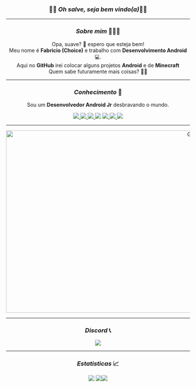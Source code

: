 


<h3 align="center">🏴‍☠️<i> Oh salve, seja bem vindo(a)</i>🏴‍☠️</h3>
<hr/>
<div align="center">

<h3 align="center"><i> Sobre mim </i>🧑🏽‍💻</h3>

<div align="left">

 <p align="center">  Opa, suave? 🤙 espero que esteja bem! <br>
 Meu nome é <b>Fabricio (Choice)</b> e trabalho com <b>Desenvolvimento Android</b> 💻.<br>
 Aqui no <b>GitHub</b> irei colocar alguns projetos <b>Android</b> e de <b>Minecraft</b><br>
 Quem sabe futuramente mais coisas? 🤔💡
 </p>

</div>


<hr/>
<div align="center">
<h3 align="center"><i>Conhecimento </i>🧠</h3>
 <p align="center">Sou um <b>Desenvolvedor Android Jr</b> desbravando o mundo.</p>

  <p align="center">
   <a href="https://www.java.com/">
   <img src="https://img.shields.io/badge/Java-ED8B00?style=for-the-badge&logo=openjdk&logoColor=white"/> </a>
   <a href="https://kotlinlang.org/docs/home.html">
   <img src="https://img.shields.io/badge/Kotlin-0095D5?&style=for-the-badge&logo=kotlin&logoColor=white"/> </a>
   <a href="https://developer.android.com/jetpack/compose/documentation?hl=pt-br">
   <a href="https://www.sqlite.org/index.html">
   <img src="https://img.shields.io/badge/SQLite-07405E?style=for-the-badge&logo=sqlite&logoColor=white"/> </a>
   <img src="https://img.shields.io/badge/JETPACK COMPOSE-%231d87a3.svg?style=for-the-badge&logo=jetpackcompose&logoColor=white"/> </a>
   <a href="https://developer.android.com/studio?gclid=CjwKCAjw5_GmBhBIEiwA5QSMxAyyys0asTIVZrabho-tTA0IZxsBC_hdOxSDrc8Vmle-EKKhl32PzxoCWagQAvD_BwE&gclsrc=aw.ds">   
   <img src="https://img.shields.io/badge/Android%20Studio-29933c.svg?style=for-the-badge&logo=android-studio&logoColor=white"/> </a>
   <a href="https://www.minecraft.net/pt-pt">
   <img src="https://img.shields.io/badge/Minecraft Plugin-%231a5f27.svg?style=for-the-badge&logo=minecraft&logoColor=white"/> </a>
   <a href="https://www.jetbrains.com/pt-br/idea/">
   <img src="https://img.shields.io/badge/IntelliJ IDEA-%23225875.svg?style=for-the-badge&logo=intellijidea&logoColor=white"/> </a>
  </p>

</div>

<hr/>
<img src="https://i.giphy.com/QT7ONxNODN6ukAYPqG.webp" height="500" width="1000" alt="GIF" align="center"/>

<hr/>
<div align="center">
<h3 align="center"><i>Discord </i>📞</h3>
  <div align="center">
  <a href="https://discord.com/users/246904837508169728">
   <img src="https://lanyard.kyrie25.me/api/246904837508169728?animated=true&hideTimestamp=true&hideDiscrim=true&waveColor=ca002e&imgStyle=square"  /> </a>
  </div>
</div>


<hr/>
<div align="center">
<h3 align="center"><i>Estatisticas </i>📈</h3>
  <div align="center">
   <img src="http://github-profile-summary-cards.vercel.app/api/cards/stats?username=choicedev&theme=radical" />       <img src="http://github-profile-summary-cards.vercel.app/api/cards/repos-per-language?username=choicedev&theme=radical"/><img src="http://github-profile-summary-cards.vercel.app/api/cards/profile-details?username=choicedev&theme=radical" />
  </div>
</div>
</div>
